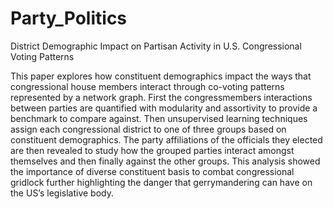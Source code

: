 # Party_Politics
District Demographic Impact on Partisan Activity in U.S. Congressional Voting Patterns


This paper explores how constituent demographics impact the ways that congressional house members interact through co-voting patterns represented by a network graph. First the congressmembers interactions between parties are quantified with modularity and assortivity to provide a benchmark to compare against. Then unsupervised learning techniques assign each congressional district to one of three groups based on constituent demographics. The party affiliations of the officials they elected are then revealed to study how the grouped parties interact amongst themselves and then finally against the other groups. This analysis showed the importance of diverse constituent basis to combat congressional gridlock further highlighting the danger that gerrymandering can have on the US’s legislative body.
